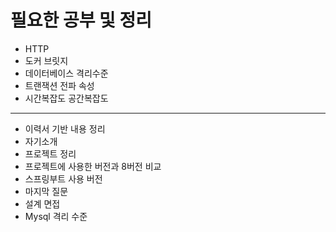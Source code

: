 # 필요한 공부 및 정리


* HTTP
* 도커 브릿지
* 데이터베이스 격리수준
* 트랜잭션 전파 속성
* 시간복잡도 공간복잡도
---
* 이력서 기반 내용 정리
* 자기소개
* 프로젝트 정리
* 프로젝트에 사용한 버전과 8버전 비교
* 스프링부트 사용 버전
* 마지막 질문
* 설계 면접
* Mysql 격리 수준
